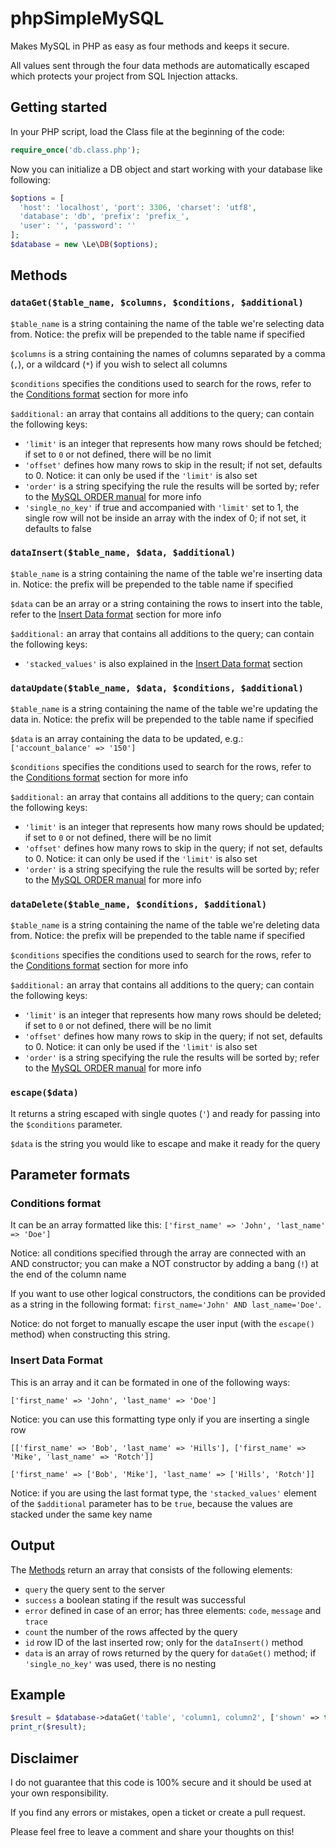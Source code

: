 # phpSimpleMySQL
Makes MySQL in PHP as easy as four methods and keeps it secure.

All values sent through the four data methods are automatically escaped which protects your project from SQL Injection attacks.

## Getting started
In your PHP script, load the Class file at the beginning of the code:
```php
require_once('db.class.php');
```

Now you can initialize a DB object and start working with your database like following:
```php
$options = [
  'host': 'localhost', 'port': 3306, 'charset': 'utf8',
  'database': 'db', 'prefix': 'prefix_',
  'user': '', 'password': ''
];
$database = new \Le\DB($options);
```

## Methods
### `dataGet($table_name, $columns, $conditions, $additional)`
`$table_name` is a string containing the name of the table we're selecting data from. Notice: the prefix will be prepended to the table name if specified

`$columns` is a string containing the names of columns separated by a comma (`,`), or a wildcard (`*`) if you wish to select all columns

`$conditions` specifies the conditions used to search for the rows, refer to the [Conditions format](#conditions-format) section for more info

`$additional:` an array that contains all additions to the query; can contain the following keys:
-   `'limit'` is an integer that represents how many rows should be fetched; if set to `0` or not defined, there will be no limit
-   `'offset'` defines how many rows to skip in the result; if not set, defaults to 0. Notice: it can only be used if the `'limit'` is also set
-   `'order'` is a string specifying the rule the results will be sorted by; refer to the [MySQL ORDER manual](http://dev.mysql.com/doc/refman/5.7/en/sorting-rows.html) for more info
-   `'single_no_key'` if true and accompanied with `'limit'` set to 1, the single row will not be inside an array with the index of 0; if not set, it defaults to false

### `dataInsert($table_name, $data, $additional)`
`$table_name` is a string containing the name of the table we're inserting data in. Notice: the prefix will be prepended to the table name if specified

`$data` can be an array or a string containing the rows to insert into the table, refer to the [Insert Data format](#insert-data-format) section for more info

`$additional:` an array that contains all additions to the query; can contain the following keys:
-   `'stacked_values'` is also explained in the [Insert Data format](#insert-data-format) section

### `dataUpdate($table_name, $data, $conditions, $additional)`
`$table_name` is a string containing the name of the table we're updating the data in. Notice: the prefix will be prepended to the table name if specified

`$data` is an array containing the data to be updated, e.g.: `['account_balance' => '150']`

`$conditions` specifies the conditions used to search for the rows, refer to the [Conditions format](#conditions-format) section for more info

`$additional:` an array that contains all additions to the query; can contain the following keys:
-   `'limit'` is an integer that represents how many rows should be updated; if set to `0` or not defined, there will be no limit
-   `'offset'` defines how many rows to skip in the query; if not set, defaults to 0. Notice: it can only be used if the `'limit'` is also set
-   `'order'` is a string specifying the rule the results will be sorted by; refer to the [MySQL ORDER manual](http://dev.mysql.com/doc/refman/5.7/en/sorting-rows.html) for more info

### `dataDelete($table_name, $conditions, $additional)`
`$table_name` is a string containing the name of the table we're deleting data from. Notice: the prefix will be prepended to the table name if specified

`$conditions` specifies the conditions used to search for the rows, refer to the [Conditions format](#conditions-format) section for more info

`$additional:` an array that contains all additions to the query; can contain the following keys:
-   `'limit'` is an integer that represents how many rows should be deleted; if set to `0` or not defined, there will be no limit
-   `'offset'` defines how many rows to skip in the query; if not set, defaults to 0. Notice: it can only be used if the `'limit'` is also set
-   `'order'` is a string specifying the rule the results will be sorted by; refer to the [MySQL ORDER manual](http://dev.mysql.com/doc/refman/5.7/en/sorting-rows.html) for more info

### `escape($data)`
It returns a string escaped with single quotes (`'`) and ready for passing into the `$conditions` parameter.

`$data` is the string you would like to escape and make it ready for the query

## Parameter formats
### Conditions format
It can be an array formatted like this: `['first_name' => 'John', 'last_name' => 'Doe']`

Notice: all conditions specified through the array are connected with an AND constructor; you can make a NOT constructor by adding a bang (`!`) at the end of the column name

If you want to use other logical constructors, the conditions can be provided as a string in the following format: `first_name='John' AND last_name='Doe'`.

Notice: do not forget to manually escape the user input (with the `escape()` method) when constructing this string.

### Insert Data Format
This is an array and it can be formated in one of the following ways:

`['first_name' => 'John', 'last_name' => 'Doe']`

Notice: you can use this formatting type only if you are inserting a single row

`[['first_name' => 'Bob', 'last_name' => 'Hills'], ['first_name' => 'Mike', 'last_name' => 'Rotch']]`

`['first_name' => ['Bob', 'Mike'], 'last_name' => ['Hills', 'Rotch']]`

Notice: if you are using the last format type, the `'stacked_values'` element of the `$additional` parameter has to be `true`, because the values are stacked under the same key name

## Output
The [Methods](#methods) return an array that consists of the following elements:
-   `query` the query sent to the server
-   `success` a boolean stating if the result was successful
-   `error` defined in case of an error; has three elements: `code`, `message` and `trace`
-   `count` the number of the rows affected by the query
-   `id` row ID of the last inserted row; only for the `dataInsert()` method
-   `data` is an array of rows returned by the query for `dataGet()` method; if `'single_no_key'` was used, there is no nesting

## Example
```php
$result = $database->dataGet('table', 'column1, column2', ['shown' => true], ['limit' => 10]);
print_r($result);
```

## Disclaimer
I do not guarantee that this code is 100% secure and it should be used at your own responsibility.

If you find any errors or mistakes, open a ticket or create a pull request.

Please feel free to leave a comment and share your thoughts on this!
